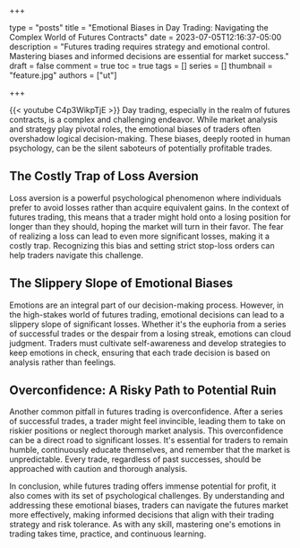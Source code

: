 +++

type = "posts"
title = "Emotional Biases in Day Trading: Navigating the Complex World of Futures Contracts"
date =  2023-07-05T12:16:37-05:00
description = "Futures trading requires strategy and emotional control. Mastering biases and informed decisions are essential for market success."
draft = false
comment = true
toc = true
tags = []
series = []
thumbnail = "feature.jpg"
authors = ["ut"]

+++

{{< youtube C4p3WikpTjE >}}
Day trading, especially in the realm of futures contracts, is a complex and challenging endeavor. While market analysis and strategy play pivotal roles, the emotional biases of traders often overshadow logical decision-making. These biases, deeply rooted in human psychology, can be the silent saboteurs of potentially profitable trades.

## The Costly Trap of Loss Aversion
Loss aversion is a powerful psychological phenomenon where individuals prefer to avoid losses rather than acquire equivalent gains. In the context of futures trading, this means that a trader might hold onto a losing position for longer than they should, hoping the market will turn in their favor. The fear of realizing a loss can lead to even more significant losses, making it a costly trap. Recognizing this bias and setting strict stop-loss orders can help traders navigate this challenge.

## The Slippery Slope of Emotional Biases
Emotions are an integral part of our decision-making process. However, in the high-stakes world of futures trading, emotional decisions can lead to a slippery slope of significant losses. Whether it's the euphoria from a series of successful trades or the despair from a losing streak, emotions can cloud judgment. Traders must cultivate self-awareness and develop strategies to keep emotions in check, ensuring that each trade decision is based on analysis rather than feelings.

## Overconfidence: A Risky Path to Potential Ruin
Another common pitfall in futures trading is overconfidence. After a series of successful trades, a trader might feel invincible, leading them to take on riskier positions or neglect thorough market analysis. This overconfidence can be a direct road to significant losses. It's essential for traders to remain humble, continuously educate themselves, and remember that the market is unpredictable. Every trade, regardless of past successes, should be approached with caution and thorough analysis.

<!-- {{< youtubepl PL9uZis3GV47yLhTR0U2XddTyxKMiNYbWL >}} -->
In conclusion, while futures trading offers immense potential for profit, it also comes with its set of psychological challenges. By understanding and addressing these emotional biases, traders can navigate the futures market more effectively, making informed decisions that align with their trading strategy and risk tolerance. As with any skill, mastering one's emotions in trading takes time, practice, and continuous learning.

